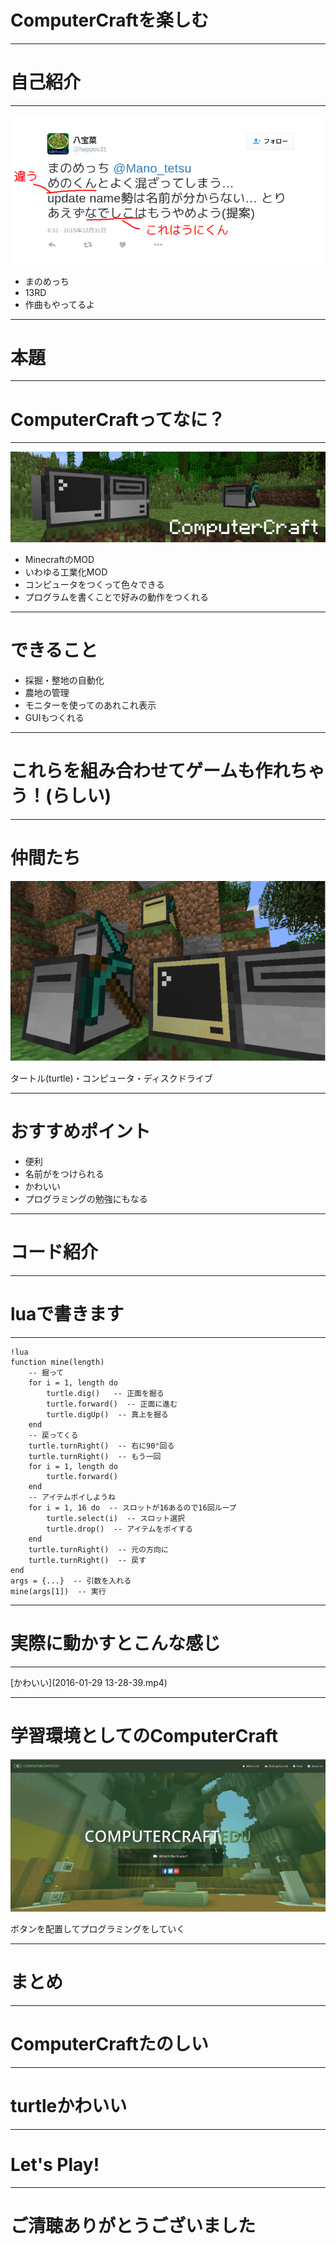 
# __ComputerCraftを楽しむ__

---
# 自己紹介

---
![勘違いにもほどがある](happo.png)

- まのめっち
- 13RD
- 作曲もやってるよ

---
# 本題

---
# ComputerCraftってなに？

---

![こんなん](cc1.png)

- MinecraftのMOD
- いわゆる工業化MOD
- コンピュータをつくって色々できる
- プログラムを書くことで好みの動作をつくれる

---
# できること 

- 採掘・整地の自動化
- 農地の管理
- モニターを使ってのあれこれ表示
- GUIもつくれる

---
# これらを組み合わせてゲームも作れちゃう！(らしい)

---
# 仲間たち

![壮観である](cc2.png)

タートル(turtle)・コンピュータ・ディスクドライブ

---
# おすすめポイント

- 便利
- 名前がをつけられる
- かわいい
- プログラミングの勉強にもなる

---
# コード紹介

---
# luaで書きます

---

    !lua
    function mine(length)  
        -- 掘って  
        for i = 1, length do  
            turtle.dig()   -- 正面を掘る  
            turtle.forward()  -- 正面に進む  
            turtle.digUp()  -- 真上を掘る  
        end  
        -- 戻ってくる
        turtle.turnRight()  -- 右に90°回る  
        turtle.turnRight()  -- もう一回  
        for i = 1, length do  
            turtle.forward()  
        end  
        -- アイテムポイしようね
        for i = 1, 16 do  -- スロットが16あるので16回ループ  
            turtle.select(i)  -- スロット選択  
            turtle.drop()  -- アイテムをポイする  
        end  
        turtle.turnRight()  -- 元の方向に  
        turtle.turnRight()  -- 戻す  
    end  
    args = {...}  -- 引数を入れる  
    mine(args[1])  -- 実行
    
---
# 実際に動かすとこんな感じ

---

[かわいい](2016-01-29 13-28-39.mp4)

---
# 学習環境としてのComputerCraft

![教育にも使われてるね](ccedu1.png)

ボタンを配置してプログラミングをしていく

---
# まとめ

---
# ComputerCraftたのしい

---
# __turtleかわいい__

---
# __Let's Play!__

---
# ご清聴ありがとうございました
